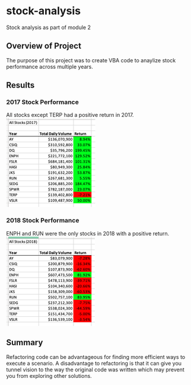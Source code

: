 # stock-analysis
Stock analysis as part of module 2

## Overview of Project
The purpose of this project was to create VBA code to anaylize stock performance across multiple years. 

## Results
### 2017 Stock Performance
All stocks except TERP had a positive return in 2017. 
![All Stocks (2017)](/Resources/All%20Stocks_2017.png)

### 2018 Stock Performance
ENPH and RUN were the only stocks in 2018 with a positive return.
![All Stocks (2018)](/Resources/All%20Stocks_2018.png)

## Summary
Refactoring code can be advantageous for finding more efficient ways to execute a scenario. A disadvantage to refactoring is that it can give you tunnel vision to the way the original code was written which may prevent you from exploring other solutions. 
